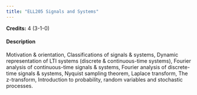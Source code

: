 ```yaml
---
title: "ELL205 Signals and Systems"
---
```

**Credits:** 4 (3-1-0)

#### Description
Motivation & orientation, Classifications of signals & systems, Dynamic representation of LTI systems (discrete & continuous-time systems), Fourier analysis of continuous-time signals & systems, Fourier analysis of discrete-time signals & systems, Nyquist sampling theorem, Laplace transform, The z-transform, Introduction to probability, random variables and stochastic processes.